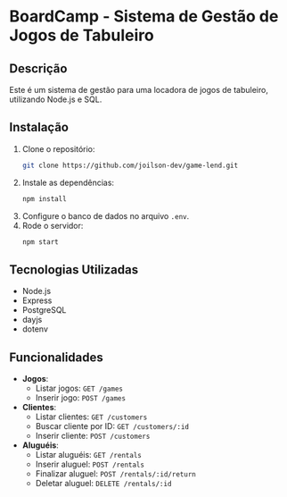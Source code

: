 # BoardCamp - Sistema de Gestão de Jogos de Tabuleiro

## Descrição

Este é um sistema de gestão para uma locadora de jogos de tabuleiro, utilizando Node.js e SQL.

## Instalação

1. Clone o repositório:
   ```sh
   git clone https://github.com/joilson-dev/game-lend.git
   ```
2. Instale as dependências:
   ```sh
   npm install
   ```
3. Configure o banco de dados no arquivo `.env`.
4. Rode o servidor:
   ```sh
   npm start
   ```

## Tecnologias Utilizadas

- Node.js
- Express
- PostgreSQL
- dayjs
- dotenv

## Funcionalidades

- **Jogos**:
  - Listar jogos: `GET /games`
  - Inserir jogo: `POST /games`
- **Clientes**:
  - Listar clientes: `GET /customers`
  - Buscar cliente por ID: `GET /customers/:id`
  - Inserir cliente: `POST /customers`
- **Aluguéis**:
  - Listar aluguéis: `GET /rentals`
  - Inserir aluguel: `POST /rentals`
  - Finalizar aluguel: `POST /rentals/:id/return`
  - Deletar aluguel: `DELETE /rentals/:id`

